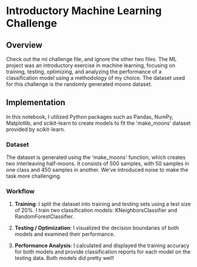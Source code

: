 # Introductory Machine Learning Challenge

## Overview

Check out the ml challenge file, and ignore the other two files. The ML project was an introductory exercise in machine learning, focusing on training, testing, optimizing, and analyzing the performance of a classification model using a methodology of my choice. The dataset used for this challenge is the randomly generated moons dataset.

## Implementation

In this notebook, I utilized Python packages such as Pandas, NumPy, Matplotlib, and scikit-learn to create models to fit the 'make_moons' dataset provided by scikit-learn.

### Dataset

The dataset is generated using the 'make_moons' function, which creates two interleaving half-moons. It consists of 500 samples, with 50 samples in one class and 450 samples in another. We've introduced noise to make the task more challenging.

### Workflow

1. **Training**: I split the dataset into training and testing sets using a test size of 20%. I train two classification models: KNeighborsClassifier and RandomForestClassifier.

2. **Testing / Optimization**: I visualized the decision boundaries of both models and examined their performance.

3. **Performance Analysis**: I calculated and displayed the training accuracy for both models and provide classification reports for each model on the testing data. Both models did pretty well!

